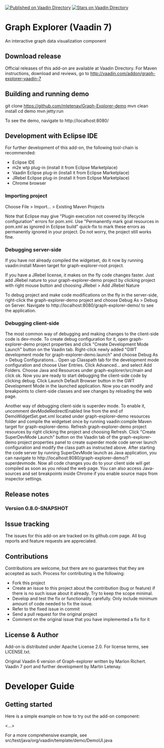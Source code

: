 [![Published on Vaadin  Directory](https://img.shields.io/badge/Vaadin%20Directory-published-00b4f0.svg)](https://vaadin.com/directory/component/graph-explorer)
[![Stars on Vaadin Directory](https://img.shields.io/vaadin-directory/star/graph-explorer.svg)](https://vaadin.com/directory/component/graph-explorer)

# Graph Explorer (Vaadin 7)

An interactive graph data visualization component

## Download release

Official releases of this add-on are available at Vaadin Directory. For Maven instructions, download and reviews, go to http://vaadin.com/addon/graph-explorer-vaadin-7

## Building and running demo

git clone https://github.com/mletenay/Graph-Explorer-demo
mvn clean install
cd demo
mvn jetty:run

To see the demo, navigate to http://localhost:8080/

## Development with Eclipse IDE

For further development of this add-on, the following tool-chain is recommended:
- Eclipse IDE
- m2e wtp plug-in (install it from Eclipse Marketplace)
- Vaadin Eclipse plug-in (install it from Eclipse Marketplace)
- JRebel Eclipse plug-in (install it from Eclipse Marketplace)
- Chrome browser

### Importing project

Choose File > Import... > Existing Maven Projects

Note that Eclipse may give "Plugin execution not covered by lifecycle configuration" errors for pom.xml. Use "Permanently mark goal resources in pom.xml as ignored in Eclipse build" quick-fix to mark these errors as permanently ignored in your project. Do not worry, the project still works fine. 

### Debugging server-side

If you have not already compiled the widgetset, do it now by running vaadin:install Maven target for graph-explorer-root project.

If you have a JRebel license, it makes on the fly code changes faster. Just add JRebel nature to your graph-explorer-demo project by clicking project with right mouse button and choosing JRebel > Add JRebel Nature

To debug project and make code modifications on the fly in the server-side, right-click the graph-explorer-demo project and choose Debug As > Debug on Server. Navigate to http://localhost:8080/graph-explorer-demo/ to see the application.

### Debugging client-side

The most common way of debugging and making changes to the client-side code is dev-mode. To create debug configuration for it, open graph-explorer-demo project properties and click "Create Development Mode Launch" button on the Vaadin tab. Right-click newly added "GWT development mode for graph-explorer-demo.launch" and choose Debug As > Debug Configurations... Open up Classpath tab for the development mode configuration and choose User Entries. Click Advanced... and select Add Folders. Choose Java and Resources under graph-explorer/src/main and click ok. Now you are ready to start debugging the client-side code by clicking debug. Click Launch Default Browser button in the GWT Development Mode in the launched application. Now you can modify and breakpoints to client-side classes and see changes by reloading the web page. 

Another way of debugging client-side is superdev mode. To enable it, uncomment devModeRedirectEnabled line from the end of DemoWidgetSet.gwt.xml located under graph-explorer-demo resources folder and compile the widgetset once by running vaadin:compile Maven target for graph-explorer-demo. Refresh graph-explorer-demo project resources by right clicking the project and choosing Refresh. Click "Create SuperDevMode Launch" button on the Vaadin tab of the graph-explorer-demo project properties panel to create superder mode code server launch configuration and modify the class path as instructed above. After starting the code server by running SuperDevMode launch as Java application, you can navigate to http://localhost:8080/graph-explorer-demo/?superdevmode. Now all code changes you do to your client side will get compiled as soon as you reload the web page. You can also access Java-sources and set breakpoints inside Chrome if you enable source maps from inspector settings. 

 
## Release notes

### Version 0.8.0-SNAPSHOT

## Issue tracking

The issues for this add-on are tracked on its github.com page. All bug reports and feature requests are appreciated. 

## Contributions

Contributions are welcome, but there are no guarantees that they are accepted as such. Process for contributing is the following:
- Fork this project
- Create an issue to this project about the contribution (bug or feature) if there is no such issue about it already. Try to keep the scope minimal.
- Develop and test the fix or functionality carefully. Only include minimum amount of code needed to fix the issue.
- Refer to the fixed issue in commit
- Send a pull request for the original project
- Comment on the original issue that you have implemented a fix for it

## License & Author

Add-on is distributed under Apache License 2.0. For license terms, see LICENSE.txt.

Original Vaadin 6 version of Graph-explorer written by Marlon Richert.
Vaadin 7 port and further development by Martin Letenay.

# Developer Guide

## Getting started

Here is a simple example on how to try out the add-on component:

<...>

For a more comprehensive example, see src/test/java/org/vaadin/template/demo/DemoUI.java
